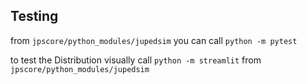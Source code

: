 ## Testing

from ```jpscore/python_modules/jupedsim``` you can call ```python -m pytest```

to test the Distribution visually call ```python -m streamlit``` from ```jpscore/python_modules/jupedsim```
